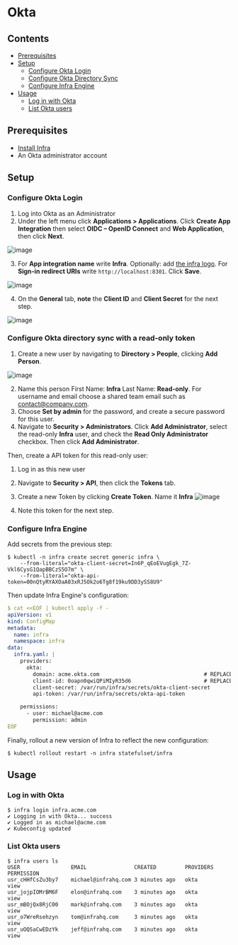 # Okta

## Contents

* [Prerequisites](#prerequisites)
* [Setup](#setup)
    * [Configure Okta Login](#configure-okta-login)
    * [Configure Okta Directory Sync](#configure-okta-directory-sync)
    * [Configure Infra Engine](#configure-infra-engine)
* [Usage](#usage)
    * [Log in with Okta](#log-in-with-okta)
    * [List Okta users](#list-okta-users)

## Prerequisites

* [Install Infra](../README.md#install)
* An Okta administrator account


## Setup

### Configure Okta Login 

1. Log into Okta as an Administrator
2. Under the left menu click **Applications > Applications**. Click **Create App Integration** then select **OIDC – OpenID Connect** and **Web Application**, then click **Next**.

![image](https://user-images.githubusercontent.com/3325447/119013012-90ac2100-b964-11eb-9266-b5f3ab3b7392.png)


3. For **App integration name** write **Infra**. Optionally: add [the infra logo](./docs/images/okta.png). For **Sign-in redirect URIs** write `http://localhost:8301`. Click **Save**.

![image](https://user-images.githubusercontent.com/3325447/119013336-e1237e80-b964-11eb-983d-dbc60fff5ab5.png)

4. On the **General** tab, **note** the **Client ID** and **Client Secret** for the next step.

![image](https://user-images.githubusercontent.com/3325447/119013461-ff897a00-b964-11eb-9365-cdf5d06cd9cd.png)

### Configure Okta directory sync with a read-only token

1. Create a new user by navigating to **Directory > People**, clicking **Add Person**.

![image](https://user-images.githubusercontent.com/3325447/119013798-55f6b880-b965-11eb-9889-e59797662df6.png)

2. Name this person First Name: **Infra** Last Name: **Read-only**. For username and email choose a shared team email such as contact@company.com.
3. Choose **Set by admin** for the password, and create a secure password for this user.
4. Navigate to **Security > Administrators**. Click **Add Administrator**, select the read-only **Infra** user, and check the **Read Only Administrator** checkbox. Then click **Add Administrator**.

Then, create a API token for this read-only user:

1. Log in as this new user
2. Navigate to **Security > API**, then click the **Tokens** tab.
3. Create a new Token by clicking **Create Token**. Name it **Infra**
![image](https://user-images.githubusercontent.com/3325447/119014216-bc7bd680-b965-11eb-81db-24f53354291c.png)

4. Note this token for the next step.

### Configure Infra Engine

Add secrets from the previous step:

```
$ kubectl -n infra create secret generic infra \
    --from-literal="okta-client-secret=In6P_qEoEVugEgk_7Z-Vkl6CysG1QapBBCzS5O7m" \
    --from-literal="okta-api-token=00nQtyRYAXOaA03xRJ5Ok2o6Tg8f19ku9DD3ySS8U9"
```

Then update Infra Engine's configuration:

```yaml
$ cat <<EOF | kubectl apply -f -
apiVersion: v1
kind: ConfigMap
metadata:
  name: infra
  namespace: infra
data:
  infra.yaml: |
    providers:
      okta:
        domain: acme.okta.com                                 # REPLACE ME: Your Okta domain
        client-id: 0oapn0qwiQPiMIyR35d6                       # REPLACE ME: Your Client ID
        client-secret: /var/run/infra/secrets/okta-client-secret
        api-token: /var/run/infra/secrets/okta-api-token

    permissions:
      - user: michael@acme.com
        permission: admin
EOF
```

Finally, rollout a new version of Infra to reflect the new configuration:

```
$ kubectl rollout restart -n infra statefulset/infra
```

## Usage

### Log in with Okta

```
$ infra login infra.acme.com
✔ Logging in with Okta... success
✔ Logged in as michael@acme.com
✔ Kubeconfig updated
```

### List Okta users

```
$ infra users ls
USER            	EMAIL              	CREATED         PROVIDERS  	PERMISSION	      	
usr_cHHfCsZu3by7	michael@infrahq.com	3 minutes ago   okta     	view      	
usr_jojpIOMrBM6F	elon@infrahq.com   	3 minutes ago   okta     	view      	
usr_mBOjQx8RjC00	mark@infrahq.com   	3 minutes ago   okta     	view      	
usr_o7WreRsehzyn	tom@infrahq.com    	3 minutes ago   okta     	view      	
usr_uOQSaCwEDzYk	jeff@infrahq.com   	3 minutes ago  	okta     	view  
```
